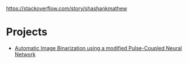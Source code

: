 https://stackoverflow.com/story/shashankmathew
# Projects
- [Automatic Image Binarization using a modified Pulse-Coupled Neural Network](https://github.com/ShashankVM/pcnn-algorithm-demo)



